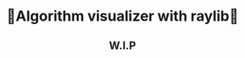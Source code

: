 <div align = "center">
  <h1>🥶Algorithm visualizer with raylib🥶</h1>
</div>

<div align = "center">
  <h2>W.I.P</h2>
</div>
